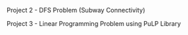 Project 2 - DFS Problem (Subway Connectivity) 

Project 3 - Linear Programming Problem using PuLP Library
